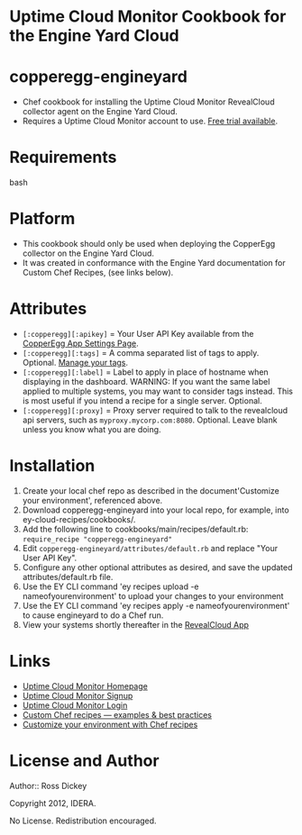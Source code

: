 Uptime Cloud Monitor Cookbook for the Engine Yard Cloud
============================================

copperegg-engineyard
===========
* Chef cookbook for installing the Uptime Cloud Monitor RevealCloud collector agent on the Engine Yard Cloud.
* Requires a Uptime Cloud Monitor account to use. [Free trial available](https://www.idera.com/infrastructure-monitoring-as-a-service/freetrialsubscriptionform).

Requirements
============
bash

Platform
========
* This cookbook should only be used when deploying the CopperEgg collector on the Engine Yard Cloud.
* It was created in conformance with the Engine Yard documentation for Custom Chef Recipes, (see links below).

Attributes
==========
* `[:copperegg][:apikey]` = Your User API Key available from the [CopperEgg App Settings Page](https://app.copperegg.com/#settings/user).
* `[:copperegg][:tags]` = A comma separated list of tags to apply.  Optional.  [Manage your tags](https://app.copperegg.com/#revealcloud/tags).
* `[:copperegg][:label]` = Label to apply in place of hostname when displaying in the dashboard.  WARNING: If you want the same label applied to multiple systems, you may want to consider tags instead.  This is most useful if you intend a recipe for a single server.  Optional.
* `[:copperegg][:proxy]` = Proxy server required to talk to the revealcloud api servers, such as `myproxy.mycorp.com:8080`.  Optional.  Leave blank unless you know what you are doing.

Installation
============
1. Create your local chef repo as described in the document'Customize your environment', referenced above.
2. Download copperegg-engineyard into your local repo, for example, into ey-cloud-recipes/cookbooks/.
3. Add the following line to cookbooks/main/recipes/default.rb: `require_recipe "copperegg-engineyard"`
4. Edit `copperegg-engineyard/attributes/default.rb` and replace "Your User API Key".
5. Configure any other optional attributes as desired, and save the updated attributes/default.rb file.
6. Use the EY CLI command 'ey recipes upload -e nameofyourenvironment' to upload your changes to your environment
7. Use the EY CLI command 'ey recipes apply -e nameofyourenvironment' to cause engineyard to do a Chef run.
8. View your systems shortly thereafter in the [RevealCloud App](https://app.copperegg.com/#revealcloud/overview)

Links
=====
* [Uptime Cloud Monitor Homepage](https://www.idera.com/infrastructure-monitoring-as-a-service/)
* [Uptime Cloud Monitor Signup](https://www.idera.com/infrastructure-monitoring-as-a-service/freetrialsubscriptionform)
* [Uptime Cloud Monitor Login](https://app.copperegg.com/login)
* [Custom Chef recipes — examples & best practices](https://support.cloud.engineyard.com/entries/21406977-custom-chef-recipes-examples-best-practices)
* [Customize your environment with Chef recipes](https://support.cloud.engineyard.com/entries/21009867-custom-chef-recipes)

License and Author
==================
Author:: Ross Dickey

Copyright 2012, IDERA.

No License.  Redistribution encouraged.

